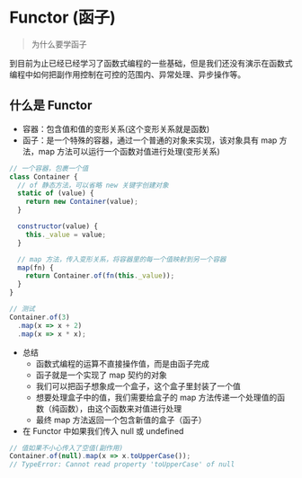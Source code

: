 # Functor (函子)

> 为什么要学函子

到目前为止已经已经学习了函数式编程的一些基础，但是我们还没有演示在函数式编程中如何把副作用控制在可控的范围内、异常处理、异步操作等。

## 什么是 Functor

* 容器：包含值和值的变形关系(这个变形关系就是函数)
* 函子：是一个特殊的容器，通过一个普通的对象来实现，该对象具有 map 方法，map 方法可以运行一个函数对值进行处理(变形关系)

``` js
// 一个容器，包裹一个值
class Container {
  // of 静态方法，可以省略 new 关键字创建对象 
  static of (value) {
    return new Container(value);
  }

  constructor(value) {
    this._value = value;
  }

  // map 方法，传入变形关系，将容器里的每一个值映射到另一个容器
  map(fn) {
    return Container.of(fn(this._value));
  }
}

// 测试 
Container.of(3)
  .map(x => x + 2)
  .map(x => x * x);
```

* 总结
  + 函数式编程的运算不直接操作值，而是由函子完成
  + 函子就是一个实现了 map 契约的对象
  + 我们可以把函子想象成一个盒子，这个盒子里封装了一个值
  + 想要处理盒子中的值，我们需要给盒子的 map 方法传递一个处理值的函数（纯函数），由这个函数来对值进行处理
  + 最终 map 方法返回一个包含新值的盒子（函子） 
* 在 Functor 中如果我们传入 null 或 undefined

``` js
// 值如果不小心传入了空值(副作用)
Container.of(null).map(x => x.toUpperCase());
// TypeError: Cannot read property 'toUpperCase' of null
```

